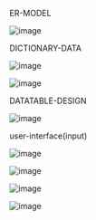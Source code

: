 ER-MODEL

![image](https://github.com/user-attachments/assets/b32f2640-051b-4c4b-b264-b9b411ad1b43)

DICTIONARY-DATA

![image](https://github.com/user-attachments/assets/76f85a5f-2138-4c00-bd7b-11cae311cdbe)

![image](https://github.com/user-attachments/assets/a5e8d203-b930-4ece-9955-dae7e5aeffbd)

DATATABLE-DESIGN


![image](https://github.com/user-attachments/assets/2fa110fc-1811-439f-b813-35a237dff20b)

user-interface(input)

![image](https://github.com/user-attachments/assets/49b9b9c0-66cf-4dcd-8156-b622ff0ba665)

![image](https://github.com/user-attachments/assets/459ce3f0-d0a4-45fd-a160-714b734d0aab)

![image](https://github.com/user-attachments/assets/d7db514e-6881-4946-a8cb-a357eab1ef78)

![image](https://github.com/user-attachments/assets/614eba69-bc68-4eec-938e-2d077f429e7e)





